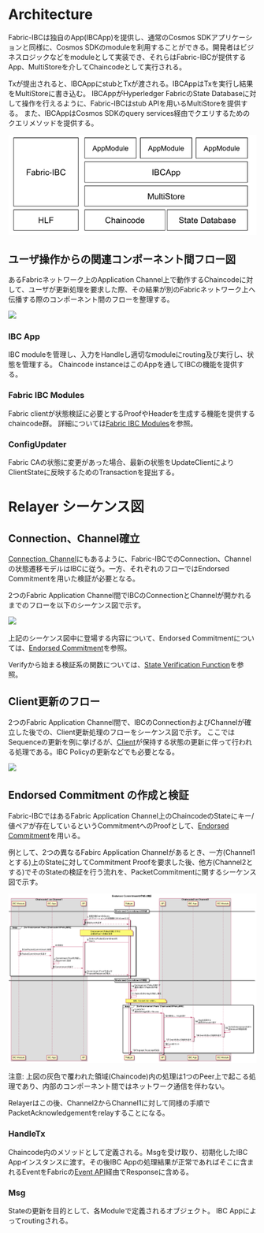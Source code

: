 # Architecture

Fabric-IBCは独自のApp(IBCApp)を提供し、通常のCosmos SDKアプリケーションと同様に、Cosmos SDKのmoduleを利用することができる。開発者はビジネスロジックなどをmoduleとして実装でき、それらはFabric-IBCが提供するApp、MultiStoreを介してChaincodeとして実行される。

Txが提出されると、IBCAppにstubとTxが渡される。IBCAppはTxを実行し結果をMultiStoreに書き込む。
IBCAppがHyperledger FabricのState Databaseに対して操作を行えるように、Fabric-IBCはstub APIを用いるMultiStoreを提供する。
また、IBCAppはCosmos SDKのquery services経由でクエリするためのクエリメソッドを提供する。

![](img/fabric_ibc_layer.png)

## ユーザ操作からの関連コンポーネント間フロー図

あるFabricネットワーク上のApplication Channel上で動作するChaincodeに対して、ユーザが更新処理を要求した際、その結果が別のFabricネットワーク上へ伝播する際のコンポーネント間のフローを整理する。

![](https://paper-attachments.dropbox.com/s_9444F561751AA4885E4D884B1952F8ACD65F9552197DAF0081552C2C836D7B24_1599820109175_file)


### IBC App

IBC moduleを管理し、入力をHandleし適切なmoduleにrouting及び実行し、状態を管理する。
Chaincode instanceはこのAppを通してIBCの機能を提供する。

### Fabric IBC Modules

Fabric clientが状態検証に必要とするProofやHeaderを生成する機能を提供するchaincode群。
詳細については[Fabric IBC Modules](03_ibc_ja.md#fabric-ibc-modules)を参照。

### ConfigUpdater

Fabric CAの状態に変更があった場合、最新の状態をUpdateClientによりClientStateに反映するためのTransactionを提出する。

# Relayer シーケンス図

## Connection、Channel確立

[Connection, Channel](03_ibc_ja.md#connection-channel)にもあるように、Fabric-IBCでのConnection、Channelの状態遷移モデルはIBCに従う。一方、それぞれのフローではEndorsed Commitmentを用いた検証が必要となる。

2つのFabric Application Channel間でIBCのConnectionとChannelが開かれるまでのフローを以下のシーケンス図で示す。


![](https://paper-attachments.dropbox.com/s_9444F561751AA4885E4D884B1952F8ACD65F9552197DAF0081552C2C836D7B24_1596090739205_image.png)


上記のシーケンス図中に登場する内容について、Endorsed Commitmentについては、[Endorsed Commitment](03_ibc_ja.md#endorsed-commitment)を参照。

Verifyから始まる検証系の関数については、[State Verification Function](05_fabric-client-spec_ja.md#state-verification-functions)を参照。


## Client更新のフロー

2つのFabric Application Channel間で、IBCのConnectionおよびChannelが確立した後での、Client更新処理のフローをシーケンス図で示す。
ここではSequenceの更新を例に挙げるが、[Client](03_ibc_ja.md#client)が保持する状態の更新に伴って行われる処理である。IBC Policyの更新などでも必要となる。

![](https://paper-attachments.dropbox.com/s_9444F561751AA4885E4D884B1952F8ACD65F9552197DAF0081552C2C836D7B24_1596193073632_image.png)


## Endorsed Commitment の作成と検証

Fabric-IBCではあるFabric Application Channel上のChaincodeのStateにキー/値ペアが存在しているというCommitmentへのProofとして、[Endorsed Commitment](03_ibc_ja.md#endorsed-commitment)を用いる。

例として、2つの異なるFabirc Application Channelがあるとき、一方(Channel1とする)上のStateに対してCommitment Proofを要求した後、他方(Channel2とする)でそのStateの検証を行う流れを、PacketCommitmentに関するシーケンス図で示す。

![](./img/endorsed_commitment_sequence.png)

注意: 上図の灰色で覆われた領域(Chaincode)内の処理は1つのPeer上で起こる処理であり、内部のコンポーネント間ではネットワーク通信を伴わない。

Relayerはこの後、Channel2からChannel1に対して同様の手順でPacketAcknowledgementをrelayすることになる。

### HandleTx

Chaincode内のメソッドとして定義される。Msgを受け取り、初期化したIBC Appインスタンスに渡す。その後IBC Appの処理結果が正常であればそこに含まれるEventをFabricの[Event API](https://hyperledger-fabric.readthedocs.io/en/release-2.2/developapps/transactioncontext.html#stub)経由でResponseに含める。

### Msg

Stateの更新を目的として、各Moduleで定義されるオブジェクト。
IBC Appによってroutingされる。
